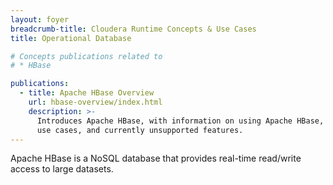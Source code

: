```yaml
---
layout: foyer
breadcrumb-title: Cloudera Runtime Concepts & Use Cases
title: Operational Database

# Concepts publications related to
# * HBase

publications:
  - title: Apache HBase Overview
    url: hbase-overview/index.html
    description: >-
      Introduces Apache HBase, with information on using Apache HBase,
      use cases, and currently unsupported features.
---
```

Apache HBase is a NoSQL database that provides real-time read/write
access to large datasets.
